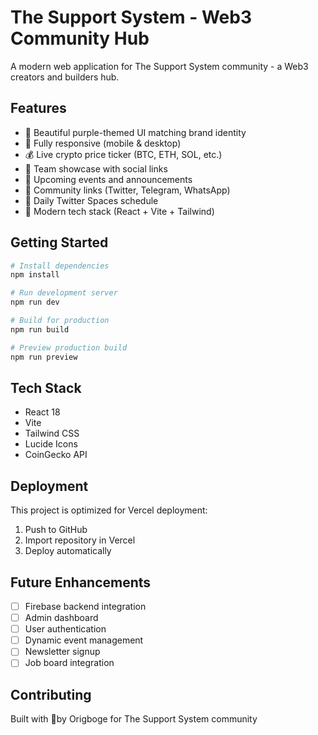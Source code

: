 # The Support System - Web3 Community Hub

A modern web application for The Support System community - a Web3 creators and builders hub.

## Features

- 🎨 Beautiful purple-themed UI matching brand identity
- 📱 Fully responsive (mobile & desktop)
- 💰 Live crypto price ticker (BTC, ETH, SOL, etc.)
- 👥 Team showcase with social links
- 📅 Upcoming events and announcements
- 🔗 Community links (Twitter, Telegram, WhatsApp)
- 🎯 Daily Twitter Spaces schedule
- 🚀 Modern tech stack (React + Vite + Tailwind)

## Getting Started
```bash
# Install dependencies
npm install

# Run development server
npm run dev

# Build for production
npm run build

# Preview production build
npm run preview
```

## Tech Stack

- React 18
- Vite
- Tailwind CSS
- Lucide Icons
- CoinGecko API

## Deployment

This project is optimized for Vercel deployment:
1. Push to GitHub
2. Import repository in Vercel
3. Deploy automatically

## Future Enhancements

- [ ] Firebase backend integration
- [ ] Admin dashboard
- [ ] User authentication
- [ ] Dynamic event management
- [ ] Newsletter signup
- [ ] Job board integration

## Contributing

Built with 💜by Origboge for The Support System community